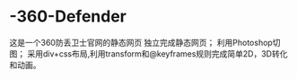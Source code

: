# -360-Defender
这是一个360防丢卫士官网的静态网页
独立完成静态网页； 利用Photoshop切图； 
采用div+css布局,利用transform和@keyframes规则完成简单2D，3D转化和动画。
